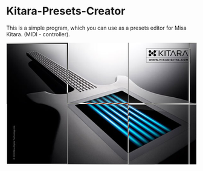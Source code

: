 # Kitara-Presets-Creator
This is a simple program, which you can use as a presets editor for Misa Kitara. (MIDI - controller).
<p><img src="https://github.com/trimblen/TrimblenImgs/blob/master/kitara-1.png?raw=true"></img></p>
